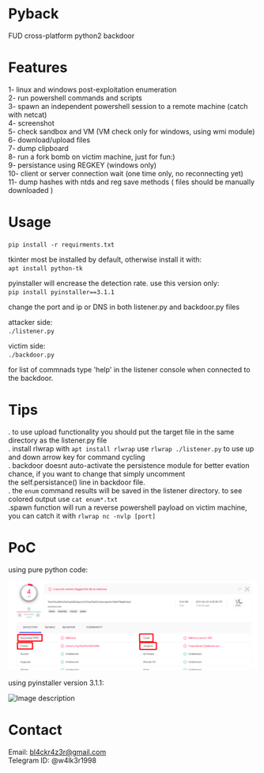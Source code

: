 # Pyback   
FUD cross-platform python2 backdoor  

# Features  
1-  linux and windows post-exploitation enumeration  
2-  run powershell commands and scripts  
3-  spawn an independent powershell session to a remote machine (catch with netcat)  
4-  screenshot  
5-  check sandbox and VM (VM check only for windows, using wmi module)  
6-  download/upload files  
7-  dump clipboard  
8-  run a fork bomb on victim machine, just for fun:)  
9-  persistance using REGKEY (windows only)  
10- client or server connection wait (one time only, no reconnecting yet)  
11- dump hashes with ntds and reg save methods ( files should be manually downloaded ) 

# Usage
`pip install -r requirments.txt`  


tkinter most be installed by default, otherwise install it with:  
`apt install python-tk`  

pyinstaller will encrease the detection rate. use this version only:   
`pip install pyinstaller==3.1.1`  

change the port and ip or DNS in both listener.py and backdoor.py files  

attacker side:  
`./listener.py`

victim side:  
`./backdoor.py`  


for list of commnads type 'help' in the listener console when connected to the backdoor.   

# Tips

. to use upload functionality you should put the target file in the same directory as the listener.py file  
. install rlwrap with `apt install rlwrap` use `rlwrap ./listener.py` to use up and down arrow key for command cycling  
. backdoor doesnt auto-activate the persistence module for better evation chance, if you want to change that simply uncomment  
the self.persistance() line in backdoor file.  
. the `enum` command results will be saved in the listener directory. to see colored output use `cat enum*.txt`  
.spawn function will run a reverse powershell payload on victim machine, you can catch it with `rlwrap nc -nvlp [port]`  

# PoC  
  using pure python code:  
   
![Image description](https://github.com/7h3w4lk3r/pyback/blob/master/poc.png)  
  
  using pyinstaller version 3.1.1:  

![Image description](https://github.com/7h3w4lk3r/pyback/blob/master/image.png) 

  
# Contact  
Email: bl4ckr4z3r@gmail.com  
Telegram ID: @w4lk3r1998

